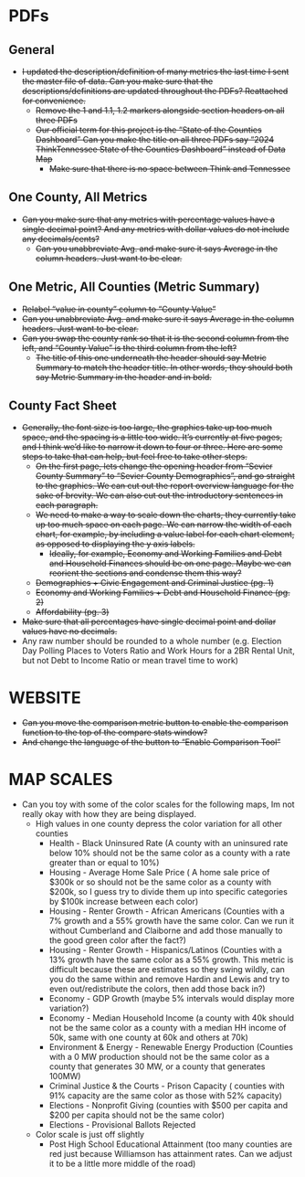 # PDFs

## General
* ~~I updated the description/definition of many metrics the last time I sent the master file of data. Can you make sure that the descriptions/definitions are updated throughout the PDFs? Reattached for convenience.~~
    * ~~Remove the 1 and 1.1, 1.2 markers alongside section headers on all three PDFs~~
    * ~~Our official term for this project is the “State of the Counties Dashboard” Can you make the title on all three PDFs say “2024 ThinkTennessee State of the Counties Dashboard” instead of Data Map~~
        * ~~Make sure that there is no space between Think and Tennessee~~

## One County, All Metrics
* ~~Can you make sure that any metrics with percentage values have a single decimal point? And any metrics with dollar values do not include any decimals/cents?~~
    * ~~Can you unabbreviate Avg. and make sure it says Average in the column headers. Just want to be clear.~~

## One Metric, All Counties (Metric Summary)
* ~~Relabel “value in county” column to  “County Value”~~
* ~~Can you unabbreviate Avg. and make sure it says Average in the column headers. Just want to be clear.~~
* ~~Can you swap the county rank so that it is the second column from the left, and “County Value” is the third column from the left?~~
    * ~~The title of this one underneath the header should say Metric Summary to match the header title. In other words, they should both say Metric Summary in the header and in bold.~~

## County Fact Sheet
* ~~Generally, the font size is too large, the graphics take up too much space, and the spacing is a little too wide. It’s currently at five pages, and I think we’d like to narrow it down to four or three. Here are some steps to take that can help, but feel free to take other steps.~~
    * ~~On the first page, lets change the opening header from “Sevier County Summary” to “Sevier County Demographics”, and go straight to the graphics. We can cut out the report overview language for the sake of brevity. We can also cut out the introductory sentences in each paragraph.~~
    * ~~We need to make a way to scale down the charts, they currently take up too much space on each page. We can narrow the width of each chart, for example, by including a value label for each chart element, as opposed to displaying the y axis labels.~~ 
        * ~~Ideally, for example, Economy and Working Families and Debt and Household Finances should be on one page. Maybe we can reorient the sections and condense them this way?~~
    * ~~Demographics + Civic Engagement and Criminal Justice (pg. 1)~~
    * ~~Economy and Working Families + Debt and Household Finance (pg. 2)~~
    * ~~Affordability (pg. 3)~~
* ~~Make sure that all percentages have single decimal point and dollar values have no decimals.~~
* Any raw number should be rounded to a whole number (e.g. Election Day Polling Places to Voters Ratio and Work Hours for a 2BR Rental Unit,  but not Debt to Income Ratio or mean travel time to work)

# WEBSITE

* ~~Can you move the comparison metric button to enable the comparison function to the top of the compare stats window?~~
* ~~And change the language of the button to “Enable Comparison Tool”~~


# MAP SCALES

* Can you toy with some of the color scales for the following maps, Im not really okay with how they are being displayed.
    * High values in one county depress the color variation for all other counties
        * Health - Black Uninsured Rate (A county with an uninsured rate below 10% should not be the same color as a county with a rate greater than or equal to 10%)
        * Housing - Average Home Sale Price ( A home sale price of $300k or so should not be the same color as a county with $200k, so I guess try to divide them up into specific categories by $100k increase between each color)
        * Housing - Renter Growth - African Americans (Counties with a 7% growth and a 55% growth have the same color. Can we run it without Cumberland and Claiborne and add those manually to the good green color after the fact?)
        * Housing - Renter Growth - Hispanics/Latinos (Counties with a 13% growth have the same color as a 55% growth. This metric is difficult because these are estimates so they swing wildly, can you do the same within and remove Hardin and Lewis and try to even out/redistribute the colors, then add those back in?)
        * Economy - GDP Growth (maybe 5% intervals would display more variation?)
        * Economy - Median Household Income (a county with 40k should not be the same color as a county with a median HH income of 50k, same with one county at 60k and others at 70k)
        * Environment & Energy - Renewable Energy Production (Counties with a 0 MW production should not be the same color as a county that generates 30 MW, or a county that generates 100MW)
        * Criminal Justice & the Courts - Prison Capacity ( counties with 91% capacity are the same color as those with 52% capacity)
        * Elections - Nonprofit Giving (counties with $500 per capita and $200 per capita should not be the same color)
        * Elections - Provisional Ballots Rejected
    * Color scale is just off slightly
        * Post High School Educational Attainment (too many counties are red just because Williamson has attainment rates. Can we adjust it to be a little more middle of the road)